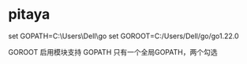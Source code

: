 # pitaya

set GOPATH=C:\Users\Dell\go
set GOROOT=C:/Users/Dell/go/go1.22.0

GOROOT 启用模块支持
GOPATH 只有一个全局GOPATH，两个勾选